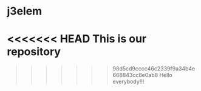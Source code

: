 # j3elem
<<<<<<< HEAD
This is our repository
=======
>>>>>>> 98d5cd9cccc46c2339f9a34b4e668843cc8e0ab8
Hello everybody!!!

